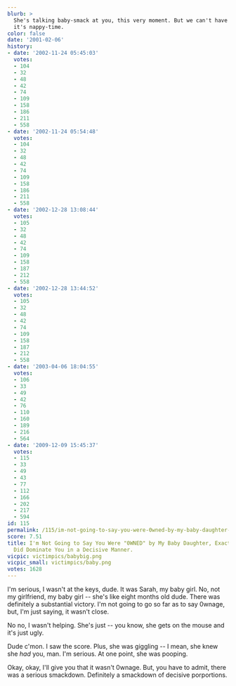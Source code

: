 ```yaml
---
blurb: >
  She's talking baby-smack at you, this very moment. But we can't have a rematch yet,
  it's nappy-time.
color: false
date: '2001-02-06'
history:
- date: '2002-11-24 05:45:03'
  votes:
  - 104
  - 32
  - 48
  - 42
  - 74
  - 109
  - 158
  - 186
  - 211
  - 558
- date: '2002-11-24 05:54:48'
  votes:
  - 104
  - 32
  - 48
  - 42
  - 74
  - 109
  - 158
  - 186
  - 211
  - 558
- date: '2002-12-28 13:08:44'
  votes:
  - 105
  - 32
  - 48
  - 42
  - 74
  - 109
  - 158
  - 187
  - 212
  - 558
- date: '2002-12-28 13:44:52'
  votes:
  - 105
  - 32
  - 48
  - 42
  - 74
  - 109
  - 158
  - 187
  - 212
  - 558
- date: '2003-04-06 18:04:55'
  votes:
  - 106
  - 33
  - 49
  - 42
  - 76
  - 110
  - 160
  - 189
  - 216
  - 564
- date: '2009-12-09 15:45:37'
  votes:
  - 115
  - 33
  - 49
  - 43
  - 77
  - 112
  - 166
  - 202
  - 217
  - 594
id: 115
permalink: /115/im-not-going-to-say-you-were-0wned-by-my-baby-daughter-exactly-but-she-did-dominate-you-in-a-decisive-manner/
score: 7.51
title: I'm Not Going to Say You Were "0WNED" by My Baby Daughter, Exactly, but She
  Did Dominate You in a Decisive Manner.
vicpic: victimpics/babybig.png
vicpic_small: victimpics/baby.png
votes: 1628
---
```


I'm serious, I wasn't at the keys, dude. It was Sarah, my baby girl. No,
not my girlfriend, my baby girl -- she's like eight months old dude.
There was definitely a substantial victory. I'm not going to go so far
as to say 0wnage, but, I'm just saying, it wasn't close.

No no, I wasn't helping. She's just -- you know, she gets on the mouse
and it's just ugly.

Dude c'mon. I saw the score. Plus, she was giggling -- I mean, she knew
she *had* you, man. I'm serious. At one point, she was pooping.

Okay, okay, I'll give you that it wasn't 0wnage. But, you have to admit,
there was a serious smackdown. Definitely a smackdown of decisive
porportions.